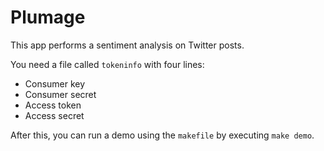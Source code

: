 # Plumage
This app performs a sentiment analysis on Twitter posts.

You need a file called `tokeninfo` with four lines:
- Consumer key
- Consumer secret
- Access token
- Access secret

After this, you can run a demo using the `makefile` by executing `make demo`.
